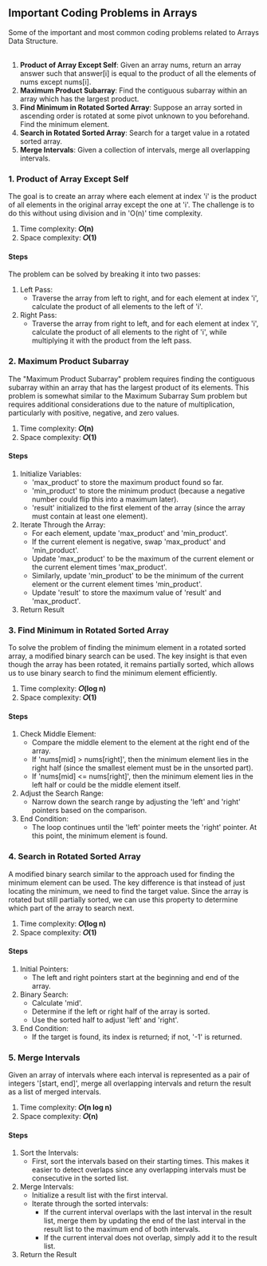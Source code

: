 ## Important Coding Problems in Arrays
Some of the important and most common coding problems related to Arrays Data Structure.<br/><br/>

1. <b>Product of Array Except Self</b>: Given an array nums, return an array answer such that answer[i] is equal to the product of all the elements of nums except nums[i].
2. <b>Maximum Product Subarray</b>: Find the contiguous subarray within an array which has the largest product.
3. <b>Find Minimum in Rotated Sorted Array</b>: Suppose an array sorted in ascending order is rotated at some pivot unknown to you beforehand. Find the minimum element.
4. <b>Search in Rotated Sorted Array</b>: Search for a target value in a rotated sorted array.
5. <b>Merge Intervals</b>: Given a collection of intervals, merge all overlapping intervals.


### 1. Product of Array Except Self
The goal is to create an array where each element at index 'i' is the product of all elements in the original array except the one at 'i'. The challenge is to do this without using division and in 'O(n)' time complexity.

1. Time complexity: <b>𝑂(n)</b>
2. Space complexity: <b>𝑂(1)</b></br>

#### Steps
The problem can be solved by breaking it into two passes:
1. Left Pass:
   - Traverse the array from left to right, and for each element at index 'i', calculate the product of all elements to the left of 'i'.
2. Right Pass:
   - Traverse the array from right to left, and for each element at index 'i', calculate the product of all elements to the right of 'i', while multiplying it with the product from the left pass.


### 2. Maximum Product Subarray
The "Maximum Product Subarray" problem requires finding the contiguous subarray within an array that has the largest product of its elements. This problem is somewhat similar to the Maximum Subarray Sum problem but requires additional considerations due to the nature of multiplication, particularly with positive, negative, and zero values.

1. Time complexity: <b>𝑂(n)</b>
2. Space complexity: <b>𝑂(1)</b></br>

#### Steps
1. Initialize Variables:
   - 'max_product' to store the maximum product found so far.
   - 'min_product' to store the minimum product (because a negative number could flip this into a maximum later).
   - 'result' initialized to the first element of the array (since the array must contain at least one element).
2. Iterate Through the Array:
   - For each element, update 'max_product' and 'min_product'.
   - If the current element is negative, swap 'max_product' and 'min_product'.
   - Update 'max_product' to be the maximum of the current element or the current element times 'max_product'.
   - Similarly, update 'min_product' to be the minimum of the current element or the current element times 'min_product'.
   - Update 'result' to store the maximum value of 'result' and 'max_product'.
3. Return Result

### 3. Find Minimum in Rotated Sorted Array
To solve the problem of finding the minimum element in a rotated sorted array, a modified binary search can be used. The key insight is that even though the array has been rotated, it remains partially sorted, which allows us to use binary search to find the minimum element efficiently.

1. Time complexity: <b>𝑂(log n)</b>
2. Space complexity: <b>𝑂(1)</b></br>

#### Steps
1. Check Middle Element:
   - Compare the middle element to the element at the right end of the array.
   - If 'nums[mid] > nums[right]', then the minimum element lies in the right half (since the smallest element must be in the unsorted part).
   - If 'nums[mid] <= nums[right]', then the minimum element lies in the left half or could be the middle element itself.
2. Adjust the Search Range:
   - Narrow down the search range by adjusting the 'left' and 'right' pointers based on the comparison.
3. End Condition:
   - The loop continues until the 'left' pointer meets the 'right' pointer. At this point, the minimum element is found.

### 4. Search in Rotated Sorted Array
A modified binary search similar to the approach used for finding the minimum element can be used. The key difference is that instead of just locating the minimum, we need to find the target value. Since the array is rotated but still partially sorted, we can use this property to determine which part of the array to search next.

1. Time complexity: <b>𝑂(log n)</b>
2. Space complexity: <b>𝑂(1)</b></br>

#### Steps
1. Initial Pointers:
   - The left and right pointers start at the beginning and end of the array.
2. Binary Search:
   - Calculate 'mid'.
   - Determine if the left or right half of the array is sorted.
   - Use the sorted half to adjust 'left' and 'right'.
3. End Condition:
   - If the target is found, its index is returned; if not, '-1' is returned.

### 5. Merge Intervals
Given an array of intervals where each interval is represented as a pair of integers '[start, end]', merge all overlapping intervals and return the result as a list of merged intervals.

1. Time complexity: <b>𝑂(n log n)</b>
2. Space complexity: <b>𝑂(n)</b></br>

#### Steps
1. Sort the Intervals:
   - First, sort the intervals based on their starting times. This makes it easier to detect overlaps since any overlapping intervals must be consecutive in the sorted list.
2. Merge Intervals:
   - Initialize a result list with the first interval.
   - Iterate through the sorted intervals:
      - If the current interval overlaps with the last interval in the result list, merge them by updating the end of the last interval in the result list to the maximum end of both intervals.
      - If the current interval does not overlap, simply add it to the result list.
3. Return the Result